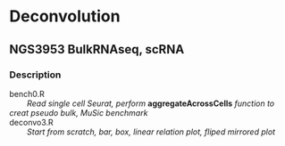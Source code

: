 # Deconvolution
## NGS3953 BulkRNAseq, scRNA 
### Description 
bench0.R     
&nbsp;&nbsp; &nbsp;&nbsp; &nbsp;  _Read single cell Seurat, perform_  **aggregateAcrossCells**  _function to creat pseudo bulk, MuSic benchmark_ <br/>
deconvo3.R        
&nbsp;&nbsp; &nbsp;&nbsp; &nbsp;   _Start from scratch, bar, box, linear relation plot, fliped mirrored plot_ <br/> 

